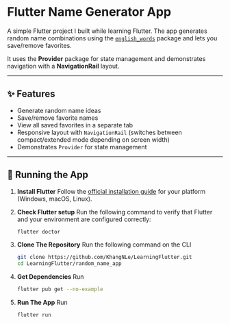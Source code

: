 # Flutter Name Generator App

A simple Flutter project I built while learning Flutter.
The app generates random name combinations using the [`english_words`](https://pub.dev/packages/english_words) package and lets you save/remove favorites.

It uses the **Provider** package for state management and demonstrates navigation with a **NavigationRail** layout.

---

## ✨ Features
- Generate random name ideas
- Save/remove favorite names
- View all saved favorites in a separate tab
- Responsive layout with `NavigationRail` (switches between compact/extended mode depending on screen width)
- Demonstrates `Provider` for state management

---

## 🚀 Running the App

1. **Install Flutter**
   Follow the [official installation guide](https://docs.flutter.dev/get-started/install) for your platform (Windows, macOS, Linux).

2. **Check Flutter setup**
   Run the following command to verify that Flutter and your environment are configured correctly:
   ```bash
   flutter doctor
    ```

3. **Clone The Repository**
    Run the following command on the CLI
    ```bash
    git clone https://github.com/KhangNLe/LearningFlutter.git
    cd LearningFlutter/random_name_app
    ```

4. **Get Dependencies**
    Run
    ```bash
    flutter pub get --no-example
    ```

5. **Run The App**
    Run
    ```bash
    flutter run
    ```
